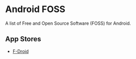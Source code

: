 # Android FOSS

A list of Free and Open Source Software (FOSS) for Android.


## App Stores

- [F-Droid](https://f-droid.org/)
